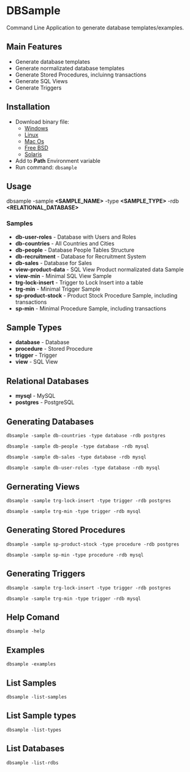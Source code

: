 # DBSample

Command Line Application to generate database templates/examples.



## Main Features
- Generate database templates
- Generate normalizated database templates
- Generate Stored Procedures, incluinng transactions
- Generate SQL Views
- Generate Triggers



## Installation
- Download binary file:
  + [Windows](bin/windows)
  + [Linux](bin/linux)
  + [Mac Os](bin/macos)
  + [Free BSD](bin/freebsd)
  + [Solaris](bin/solaris)
- Add to **Path** Environment variable
- Run command: 
`
dbsample
`


## Usage
dbsample -sample **<SAMPLE_NAME>** -type **<SAMPLE_TYPE>** -rdb **<RELATIONAL_DATABASE>**



### Samples
- **db-user-roles** -  Database with Users and Roles
- **db-countries** -  All Countries and Cities
- **db-people** -  Database People Tables Structure
- **db-recruitment** -  Database for Recruitment System
- **db-sales** -  Database for Sales
- **view-product-data** -  SQL View Product normalizated data Sample
- **view-min** -  Minimal SQL View Sample
- **trg-lock-insert** -  Trigger to Lock Insert into a table
- **trg-min** -  Minimal Trigger Sample
- **sp-product-stock** -  Product Stock Procedure Sample, including transactions
- **sp-min** -  Minimal Procedure Sample, including transactions



## Sample Types
- **database** - Database
- **procedure** - Stored Procedure
- **trigger** - Trigger
- **view** - SQL View



## Relational Databases
- **mysql** - MySQL        
- **postgres** - PostgreSQL



## Generating Databases
```console
dbsample -sample db-countries -type database -rdb postgres
```

```console
dbsample -sample db-people -type database -rdb mysql
```

```console
dbsample -sample db-sales -type database -rdb mysql
```

```console
dbsample -sample db-user-roles -type database -rdb mysql
```



## Gernerating Views
```console
dbsample -sample trg-lock-insert -type trigger -rdb postgres
```

```console
dbsample -sample trg-min -type trigger -rdb mysql
```



## Generating Stored Procedures
```console
dbsample -sample sp-product-stock -type procedure -rdb postgres
```

```console
dbsample -sample sp-min -type procedure -rdb mysql
```


## Generating Triggers
```console
dbsample -sample trg-lock-insert -type trigger -rdb postgres
```

```console
dbsample -sample trg-min -type trigger -rdb mysql
```


## Help Comand
```console
dbsample -help
```

## Examples
```console
dbsample -examples
```

## List Samples
```console
dbsample -list-samples
```

## List Sample types
```console
dbsample -list-types
```

## List Databases
```console
dbsample -list-rdbs
```


